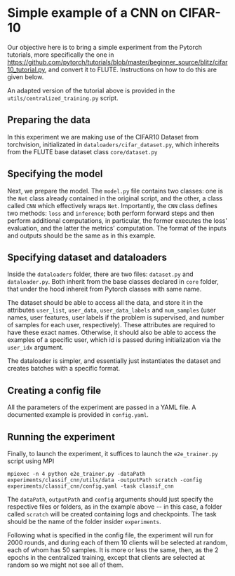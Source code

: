 # Simple example of a CNN on CIFAR-10

Our objective here is to bring a simple experiment from the Pytorch tutorials,
more specifically the one in https://github.com/pytorch/tutorials/blob/master/beginner_source/blitz/cifar10_tutorial.py,
and convert it to FLUTE. Instructions on how to do this are given below.

An adapted version of the tutorial above is provided in the
`utils/centralized_training.py` script.

## Preparing the data

In this experiment we are making use of the CIFAR10 Dataset from torchvision, 
initializated in `dataloaders/cifar_dataset.py`, which inhereits from the
FLUTE base dataset class `core/dataset.py`

## Specifying the model

Next, we prepare the model. The `model.py` file contains two classes: one is the
`Net` class already contained in the original script, and the other, a class
called `CNN` which effectively wraps `Net`. Importantly, the `CNN` class defines
two methods: `loss` and `inference`; both perform forward steps and then perform
additional computations, in particular, the former executes the loss' evaluation,
and the latter the metrics' computation. The format of the inputs and outputs
should be the same as in this example.

## Specifying dataset and dataloaders

Inside the `dataloaders` folder, there are two files: `dataset.py` and
`dataloader.py`. Both inherit from the base classes declared in `core`
folder, that under the hood inhereit from Pytorch classes with same name.

The dataset should be able to access all the data, and store it in the
attributes `user_list`, `user_data`, `user_data_labels` and `num_samples` (user
names, user features, user labels if the problem is supervised, and number of
samples for each user, respectively). These attributes are required to have
these exact names. Otherwise, it should also be able to access the examples of a
specific user, which id is passed during initialization via the `user_idx`
argument.

The dataloader is simpler, and essentially just instantiates the dataset and
creates batches with a specific format.

## Creating a config file

All the parameters of the experiment are passed in a YAML file. A documented
example is provided in `config.yaml`.

## Running the experiment

Finally, to launch the experiment, it suffices to launch the `e2e_trainer.py`
script using MPI

```
mpiexec -n 4 python e2e_trainer.py -dataPath experiments/classif_cnn/utils/data -outputPath scratch -config experiments/classif_cnn/config.yaml -task classif_cnn
```

The `dataPath`, `outputPath` and `config` arguments should just specify the
respective files or folders, as in the example above -- in this case, a folder
called `scratch` will be created containing logs and checkpoints. The task
should be the name of the folder insider `experiments`.

Following what is specified in the config file, the experiment will run for
2000 rounds, and during each of them 10 clients will be selected at random,
each of whom has 50 samples. It is more or less the same, then, as the 2
epochs in the centralized training, except that clients are selected at
random so we might not see all of them.
